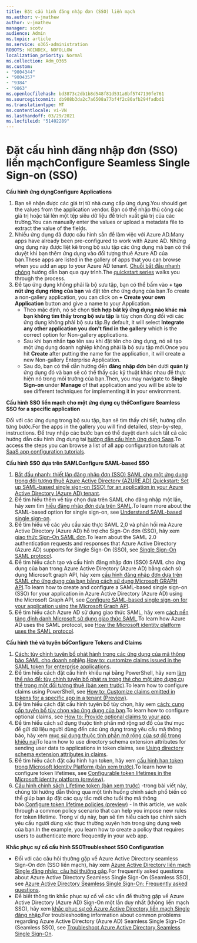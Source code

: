 ```yaml
---
title: Đặt cấu hình đăng nhập đơn (SSO) liền mạch
ms.author: v-jmathew
author: v-jmathew
manager: scotv
audience: Admin
ms.topic: article
ms.service: o365-administration
ROBOTS: NOINDEX, NOFOLLOW
localization_priority: Normal
ms.collection: Adm_O365
ms.custom:
- "9004344"
- "9004357"
- "9384"
- "9863"
ms.openlocfilehash: bd3873c2db1b8d548f81d531a8bf5747130fe761
ms.sourcegitcommit: db908b3da2c7a6508a77bf4f2c80afb294fadbd1
ms.translationtype: MT
ms.contentlocale: vi-VN
ms.lasthandoff: 03/29/2021
ms.locfileid: "51402289"
---
```

# <a name="configure-seamless-single-sign-on-sso"></a><span data-ttu-id="d6afd-102">Đặt cấu hình đăng nhập đơn (SSO) liền mạch</span><span class="sxs-lookup"><span data-stu-id="d6afd-102">Configure Seamless Single Sign-on (SSO)</span></span>

<span data-ttu-id="d6afd-103">**Cấu hình ứng dụng**</span><span class="sxs-lookup"><span data-stu-id="d6afd-103">**Configure Applications**</span></span>

1. <span data-ttu-id="d6afd-104">Bạn sẽ nhận được các giá trị từ nhà cung cấp ứng dụng.</span><span class="sxs-lookup"><span data-stu-id="d6afd-104">You should get the values from the application vendor.</span></span> <span data-ttu-id="d6afd-105">Bạn có thể nhập thủ công các giá trị hoặc tải lên một tệp siêu dữ liệu để trích xuất giá trị của các trường.</span><span class="sxs-lookup"><span data-stu-id="d6afd-105">You can manually enter the values or upload a metadata file to extract the value of the fields.</span></span>
2. <span data-ttu-id="d6afd-106">Nhiều ứng dụng đã được cấu hình sẵn để làm việc với Azure AD.</span><span class="sxs-lookup"><span data-stu-id="d6afd-106">Many apps have already been pre-configured to work with Azure AD.</span></span> <span data-ttu-id="d6afd-107">Những ứng dụng này được liệt kê trong bộ sưu tập các ứng dụng mà bạn có thể duyệt khi bạn thêm ứng dụng vào đối tượng thuê Azure AD của bạn.</span><span class="sxs-lookup"><span data-stu-id="d6afd-107">These apps are listed in the gallery of apps that you can browse when you add an app to your Azure AD tenant.</span></span> <span data-ttu-id="d6afd-108">[Chuỗi bắt đầu nhanh chóng](https://docs.microsoft.com/azure/active-directory/manage-apps/add-application-portal-configure) hướng dẫn bạn qua quy trình.</span><span class="sxs-lookup"><span data-stu-id="d6afd-108">The [quickstart series](https://docs.microsoft.com/azure/active-directory/manage-apps/add-application-portal-configure) walks you through the process.</span></span>
3. <span data-ttu-id="d6afd-109">Để tạo ứng dụng không phải là bộ sưu tập, bạn có thể bấm vào **+ tạo nút ứng dụng riêng của bạn** và đặt tên cho ứng dụng của bạn.</span><span class="sxs-lookup"><span data-stu-id="d6afd-109">To create a non-gallery application, you can click on **+ Create your own Application** button and give a name to your Application.</span></span>
    - <span data-ttu-id="d6afd-110">Theo mặc định, nó sẽ chọn **tích hợp bất kỳ ứng dụng nào khác mà bạn không tìm thấy trong bộ sưu tập** là tùy chọn đúng đối với các ứng dụng không phải bộ sưu tập.</span><span class="sxs-lookup"><span data-stu-id="d6afd-110">By default, it will select **Integrate any other application you don't find in the gallery** which is the correct option for Non-gallery applications.</span></span>
    - <span data-ttu-id="d6afd-111">Sau khi bạn nhấn **tạo** tên sau khi đặt tên cho ứng dụng, nó sẽ tạo một ứng dụng doanh nghiệp không phải là bộ sưu tập mới.</span><span class="sxs-lookup"><span data-stu-id="d6afd-111">Once you hit **Create** after putting the name for the application, it will create a new Non-gallery Enterprise Application.</span></span>
    - <span data-ttu-id="d6afd-112">Sau đó, bạn có thể dẫn hướng đến **đăng nhập đơn** bên dưới **quản lý** ứng dụng đó và bạn sẽ có thể thấy các kỹ thuật khác nhau để thực hiện nó trong môi trường của bạn.</span><span class="sxs-lookup"><span data-stu-id="d6afd-112">Then, you may navigate to **Single Sign-on** under **Manage** of that application and you will be able to see different techniques for implementing it in your environment.</span></span>

<span data-ttu-id="d6afd-113">**Cấu hình SSO liền mạch cho một ứng dụng cụ thể**</span><span class="sxs-lookup"><span data-stu-id="d6afd-113">**Configure Seamless SSO for a specific application**</span></span>

<span data-ttu-id="d6afd-114">Đối với các ứng dụng trong bộ sưu tập, bạn sẽ tìm thấy chi tiết, hướng dẫn từng bước.</span><span class="sxs-lookup"><span data-stu-id="d6afd-114">For the apps in the gallery you will find detailed, step-by-step, instructions.</span></span> <span data-ttu-id="d6afd-115">Để truy nhập các bước bạn có thể duyệt danh sách tất cả các hướng dẫn cấu hình ứng dụng tại [hướng dẫn cấu hình ứng dụng Saas](https://docs.microsoft.com/azure/active-directory/saas-apps/tutorial-list).</span><span class="sxs-lookup"><span data-stu-id="d6afd-115">To access the steps you can browse a list of all app configuration tutorials at [SaaS app configuration tutorials](https://docs.microsoft.com/azure/active-directory/saas-apps/tutorial-list).</span></span>

<span data-ttu-id="d6afd-116">**Cấu hình SSO dựa trên SAML**</span><span class="sxs-lookup"><span data-stu-id="d6afd-116">**Configure SAML-based SSO**</span></span>

1. <span data-ttu-id="d6afd-117">[Bắt đầu nhanh: thiết lập đăng nhập đơn (SSO) SAML cho một ứng dụng trong đối tượng thuê Azure Active Directory (AZURE AD)](https://docs.microsoft.com/azure/active-directory/manage-apps/add-application-portal-setup-sso).</span><span class="sxs-lookup"><span data-stu-id="d6afd-117">[Quickstart: Set up SAML-based single sign-on (SSO) for an application in your Azure Active Directory (Azure AD) tenant](https://docs.microsoft.com/azure/active-directory/manage-apps/add-application-portal-setup-sso).</span></span>
2. <span data-ttu-id="d6afd-118">Để tìm hiểu thêm về tùy chọn dựa trên SAML cho đăng nhập một lần, hãy xem tìm [hiểu đăng nhập đơn dựa trên SAML](https://docs.microsoft.com/azure/active-directory/manage-apps/configure-saml-single-sign-on).</span><span class="sxs-lookup"><span data-stu-id="d6afd-118">To learn more about the SAML-based option for single sign-on, see [Understand SAML-based single sign-on](https://docs.microsoft.com/azure/active-directory/manage-apps/configure-saml-single-sign-on).</span></span>
3. <span data-ttu-id="d6afd-119">Để tìm hiểu về các yêu cầu xác thực SAML 2,0 và phản hồi mà Azure Active Directory (Azure AD) hỗ trợ cho Sign-On đơn (SSO), hãy xem [giao thức Sign-On SAML đơn](https://docs.microsoft.com/azure/active-directory/develop/single-sign-on-saml-protocol).</span><span class="sxs-lookup"><span data-stu-id="d6afd-119">To learn about the SAML 2.0 authentication requests and responses that Azure Active Directory (Azure AD) supports for Single Sign-On (SSO), see [Single Sign-On SAML protocol](https://docs.microsoft.com/azure/active-directory/develop/single-sign-on-saml-protocol).</span></span>
4. <span data-ttu-id="d6afd-120">Để tìm hiểu cách tạo và cấu hình đăng nhập đơn (SSO) SAML cho ứng dụng của bạn trong Azure Active Directory (Azure AD) bằng cách sử dụng Microsoft graph API, hãy xem [cấu hình đăng nhập đơn dựa trên SAML cho ứng dụng của bạn bằng cách sử dụng Microsoft GRAPH API](https://docs.microsoft.com/graph/application-saml-sso-configure-api).</span><span class="sxs-lookup"><span data-stu-id="d6afd-120">To learn how to create and configure a SAML-based single sign-on (SSO) for your application in Azure Active Directory (Azure AD) using the Microsoft Graph API, see [Configure SAML-based single sign-on for your application using the Microsoft Graph API](https://docs.microsoft.com/graph/application-saml-sso-configure-api).</span></span>
5. <span data-ttu-id="d6afd-121">Để tìm hiểu cách Azure AD sử dụng giao thức SAML, hãy xem [cách nền tảng định danh Microsoft sử dụng giao thức SAML](https://docs.microsoft.com/azure/active-directory/develop/active-directory-saml-protocol-reference).</span><span class="sxs-lookup"><span data-stu-id="d6afd-121">To learn how Azure AD uses the SAML protocol, see [How the Microsoft identity platform uses the SAML protocol](https://docs.microsoft.com/azure/active-directory/develop/active-directory-saml-protocol-reference).</span></span>

<span data-ttu-id="d6afd-122">**Cấu hình thẻ và tuyên bố**</span><span class="sxs-lookup"><span data-stu-id="d6afd-122">**Configure Tokens and Claims**</span></span>

1. <span data-ttu-id="d6afd-123">[Cách: tùy chỉnh tuyên bố phát hành trong các ứng dụng của mã thông báo SAML cho doanh nghiệp](https://docs.microsoft.com/azure/active-directory/develop/active-directory-saml-claims-customization).</span><span class="sxs-lookup"><span data-stu-id="d6afd-123">[How to: customize claims issued in the SAML token for enterprise applications](https://docs.microsoft.com/azure/active-directory/develop/active-directory-saml-claims-customization).</span></span>
2. <span data-ttu-id="d6afd-124">Để tìm hiểu cách đặt cấu hình khiếu nại bằng PowerShell, hãy xem [làm thế nào để: tùy chỉnh tuyên bố phát ra trong thẻ cho một ứng dụng cụ thể trong một đối tượng thuê (bản xem trước)](https://docs.microsoft.com/azure/active-directory/develop/active-directory-claims-mapping).</span><span class="sxs-lookup"><span data-stu-id="d6afd-124">To learn how to configure claims using PowerShell, see [How to: Customize claims emitted in tokens for a specific app in a tenant (Preview)](https://docs.microsoft.com/azure/active-directory/develop/active-directory-claims-mapping).</span></span>
3. <span data-ttu-id="d6afd-125">Để tìm hiểu cách đặt cấu hình tuyên bố tùy chọn, hãy xem [cách: cung cấp tuyên bố tùy chọn vào ứng dụng của bạn](https://docs.microsoft.com/azure/active-directory/develop/active-directory-optional-claims).</span><span class="sxs-lookup"><span data-stu-id="d6afd-125">To learn how to configure optional claims, see [How to: Provide optional claims to your app](https://docs.microsoft.com/azure/active-directory/develop/active-directory-optional-claims).</span></span>
4. <span data-ttu-id="d6afd-126">Để tìm hiểu cách sử dụng thuộc tính phần mở rộng sơ đồ của thư mục để gửi dữ liệu người dùng đến các ứng dụng trong yêu cầu mã thông báo, hãy xem [mục sử dụng thuộc tính phần mở rộng của sơ đồ trong khiếu nại](https://docs.microsoft.com/azure/active-directory/develop/active-directory-schema-extensions)</span><span class="sxs-lookup"><span data-stu-id="d6afd-126">To learn how to use directory schema extension attributes for sending user data to applications in token claims, see [Using directory schema extension attributes in claims](https://docs.microsoft.com/azure/active-directory/develop/active-directory-schema-extensions).</span></span>
5. <span data-ttu-id="d6afd-127">Để tìm hiểu cách đặt cấu hình hạn token, hãy xem [cấu hình hạn token trong Microsoft Identity Platform (bản xem trước)](https://docs.microsoft.com/azure/active-directory/develop/active-directory-configurable-token-lifetimes).</span><span class="sxs-lookup"><span data-stu-id="d6afd-127">To learn how to configure token lifetimes, see [Configurable token lifetimes in the Microsoft identity platform (preview)](https://docs.microsoft.com/azure/active-directory/develop/active-directory-configurable-token-lifetimes).</span></span>
6. <span data-ttu-id="d6afd-128">[Cấu hình chính sách Lifetime token (bản xem trước)](https://docs.microsoft.com/azure/active-directory/develop/configure-token-lifetimes) -trong bài viết này, chúng tôi hướng dẫn thông qua một tình huống chính sách phổ biến có thể giúp bạn áp đặt các quy tắc mới cho tuổi thọ mã thông báo.</span><span class="sxs-lookup"><span data-stu-id="d6afd-128">[Configure token lifetime policies (preview)](https://docs.microsoft.com/azure/active-directory/develop/configure-token-lifetimes) - In this article, we walk through a common policy scenario that can help you impose new rules for token lifetime.</span></span> <span data-ttu-id="d6afd-129">Trong ví dụ này, bạn sẽ tìm hiểu cách tạo chính sách yêu cầu người dùng xác thực thường xuyên hơn trong ứng dụng web của bạn.</span><span class="sxs-lookup"><span data-stu-id="d6afd-129">In the example, you learn how to create a policy that requires users to authenticate more frequently in your web app.</span></span>

<span data-ttu-id="d6afd-130">**Khắc phục sự cố cấu hình SSO**</span><span class="sxs-lookup"><span data-stu-id="d6afd-130">**Troubleshoot SSO Configuration**</span></span>

- <span data-ttu-id="d6afd-131">Đối với các câu hỏi thường gặp về Azure Active Directory seamless Sign-On đơn (SSO liền mạch), hãy xem [Azure Active Directory liền mạch Single đăng nhập: câu hỏi thường gặp](https://docs.microsoft.com/azure/active-directory/hybrid/how-to-connect-sso-faq).</span><span class="sxs-lookup"><span data-stu-id="d6afd-131">For frequently asked questions about Azure Active Directory Seamless Single Sign-On (Seamless SSO), see [Azure Active Directory Seamless Single Sign-On: Frequently asked questions](https://docs.microsoft.com/azure/active-directory/hybrid/how-to-connect-sso-faq).</span></span>
- <span data-ttu-id="d6afd-132">Để biết thông tin khắc phục sự cố về các vấn đề thường gặp về Azure Active Directory (Azure AD) Sign-On một lần duy nhất (không liền mạch SSO), hãy xem [khắc phục sự cố Azure Active Directory liền mạch Single đăng nhập](https://docs.microsoft.com/azure/active-directory/hybrid/tshoot-connect-sso).</span><span class="sxs-lookup"><span data-stu-id="d6afd-132">For troubleshooting information about common problems regarding Azure Active Directory (Azure AD) Seamless Single Sign-On (Seamless SSO), see [Troubleshoot Azure Active Directory Seamless Single Sign-On](https://docs.microsoft.com/azure/active-directory/hybrid/tshoot-connect-sso).</span></span>
